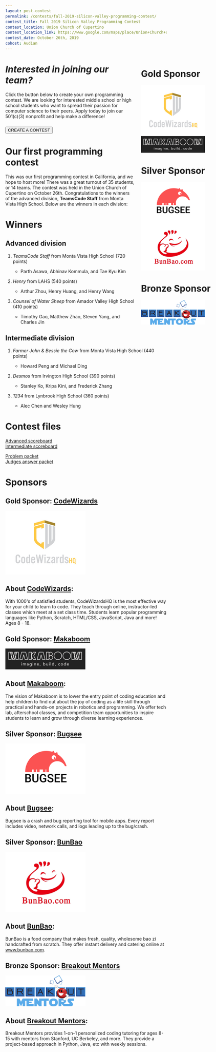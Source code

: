 ```yaml
---
layout: post-contest
permalink: /contests/fall-2019-silicon-valley-programming-contest/
contest_title: Fall 2019 Silicon Valley Programming Contest
contest_location: Union Church of Cupertino
contest_location_link: https://www.google.com/maps/place/Union+Church+of+Cupertino/@37.3307326,-122.079577,12.75z/data=!4m5!3m4!1s0x808fb44d7e01624b:0x6a7aa396687f0f9a!8m2!3d37.3223342!4d-122.0392881
contest_date: October 26th, 2019
cohost: Audian
---
```


<div style="float: right; margin-right: -140px; margin-left: 20px; text-align: center;">
  <h1 style="text-align: left;"><b>Gold Sponsor</b></h1>
  <a href="https://codewizardshq.com/?utm_source=teamscode&utm_medium=banner&utm_campaign=sponsorship"><img src="/assets/images/sponsor_codewizards.jpg" alt="CodeWizards" style="width: 200px; margin-right: 20px; display: block;"></a>
  <a href="https://makaboom.school/"><img src="/assets/images/sponsor_makaboom.jpg" alt="Makaboom" style="width: 200px; margin-right: 20px; display: block;"></a>
  <h1 style="text-align: left;"><b>Silver Sponsor</b></h1>
  <a href="https://bugsee.com/"><img src="/assets/images/sponsor_bugsee.png" alt="Bugsee" style="width: 200px; margin-right: 20px; display: block;"></a>
  <a href="http://www.bunbao.com/"><img src="/assets/images/sponsor_bunbao.jpg" alt="BunBao" style="width: 200px; margin-right: 20px; display: block;"></a>
  <h1 style="text-align: left;"><b>Bronze Sponsor</b></h1>
  <a href="https://breakoutmentors.com/"><img src="/assets/images/sponsor_breakout.png" alt="Breakout Mentors" style="width: 200px; margin-right: 20px; display: block;"></a>
</div>

# _Interested in joining our team?_

Click the button below to create your own programming contest. We are looking for interested middle school or high school students who want to spread their passion for computer science to their peers. Apply today to join our 501(c)(3) nonprofit and help make a difference!

<a href = "/contests/create"><button class = "contests-header-section-button" style="margin-top:10px">CREATE A CONTEST</button></a>

# Our first programming contest

This was our first programming contest in California, and we hope to host more! There was a great turnout of 35 students, or 14 teams. The contest was held in the Union Church of Cupertino on October 26th. Congratulations to the winners of the advanced division, **TeamsCode Staff** from Monta Vista High School. Below are the winners in each division:

# Winners

## Advanced division

1. _TeamsCode Staff_  from Monta Vista High School (720 points)

    - Parth Asawa, Abhinav Kommula, and Tae Kyu Kim
2. _Henry_  from LAHS (540 points)

    - Arthur Zhou, Henry Huang, and Henry Wang
3. _Counsel of Water Sheep_  from Amador Valley High School (410 points)

    - Timothy Gao, Matthew Zhao, Steven Yang, and Charles Jin

## Intermediate division

1. _Farmer John & Bessie the Cow_  from Monta Vista High School (440 points)

    - Howard Peng and Michael Ding
2. _Desmos_  from Irvington High School (390 points)

    - Stanley Ko, Kripa Kini, and Frederick Zhang
3. _1234_  from Lynbrook High School (360 points)

    - Alec Chen and Wesley Hung

# Contest files

[Advanced scoreboard](/assets/docs/fall_2019_mvhs/advanced_scoreboard.pdf)  
[Intermediate scoreboard](/assets/docs/fall_2019_mvhs/intermediate_scoreboard.pdf)

[Problem packet](/assets/docs/fall_2019_mvhs/problem_set.pdf)  
[Judges answer packet](/assets/docs/fall_2019_mvhs/judges_data.pdf)

# Sponsors

## **Gold Sponsor:** <a href="https://codewizardshq.com/utm_source=teamscode&utm_medium=banner&utm_campaign=sponsorship">CodeWizards</a>

<a href="https://codewizardshq.com/?utm_source=teamscode&utm_medium=banner&utm_campaign=sponsorship"><img src="/assets/images/sponsor_codewizards.jpg" alt="CodeWizards" style="width: 250px; margin-right: 20px;"></a>

## About <u>CodeWizards</u>:

With 1000's of satisfied students, CodeWizardsHQ is the most effective way for your child to
learn to code. They teach through online, instructor-led classes which meet at a set class time.
Students learn popular programming languages like Python, Scratch, HTML/CSS, JavaScript,
Java and more! Ages 8 - 18.

## **Gold Sponsor:** <a href="https://makaboom.school/">Makaboom</a>

<a href="https://makaboom.school/"><img src="/assets/images/sponsor_makaboom.jpg" alt="Makaboom" style="width: 250px; margin-right: 20px;"></a>

## About <u>Makaboom</u>:

The vision of Makaboom is to lower the entry point of coding education and help children to find out about the joy of coding as a life skill through practical and hands-on projects in robotics and programming. We offer tech lab, afterschool classes, and competition team opportunities to inspire students to learn and grow through diverse learning experiences.

## **Silver Sponsor:** <a href="https://www.bugsee.com">Bugsee</a>

<a href="https://www.bugsee.com"><img src="/assets/images/sponsor_bugsee.png" alt="Bugsee" style="width: 250px; margin-right: 20px;"></a>

## About <u>Bugsee</u>:

Bugsee is a crash and bug reporting tool for mobile apps. Every report includes video, network calls, and logs leading up to the bug/crash.

## **Silver Sponsor:** <a href="http://www.bunbao.com/">BunBao</a>

<a href="http://www.bunbao.com/"><img src="/assets/images/sponsor_bunbao.jpg" alt="BunBao" style="width: 250px; margin-right: 20px;"></a>

## About <u>BunBao</u>:

BunBao is a food company that makes fresh, quality, wholesome bao zi handcrafted from scratch. They offer instant delivery and catering online at www.bunbao.com.

## **Bronze Sponsor:** <a href="https://breakoutmentors.com/">Breakout Mentors</a>

<a href="https://breakoutmentors.com/"><img src="/assets/images/sponsor_breakout.png" alt="Breakout Mentors" style="width: 250px; margin-right: 20px;"></a>

## About <u>Breakout Mentors</u>:

Breakout Mentors provides 1-on-1 personalized coding tutoring for ages 8-15 with mentors from Stanford, UC Berkeley, and more. They provide a project-based approach in Python, Java, etc with weekly sessions.